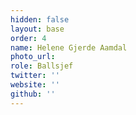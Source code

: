 ```yaml
---
hidden: false
layout: base
order: 4
name: Helene Gjerde Aamdal
photo_url: 
role: Ballsjef
twitter: ''
website: ''
github: ''
---
```

